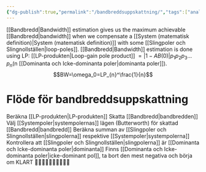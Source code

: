 ```yaml
---
{"dg-publish":true,"permalink":"/bandbreddsuppskattning/","tags":["analogelektronik"]}
---
```


[[Bandbredd\|Bandwidth]] estimation gives us the maximum achievable [[Bandbredd\|bandwidth]] when we compensate a [[System (matematisk definition)\|System (matematisk definition)]] with some [[Slingpoler och Slingnollställen\|loop-poles]]. [[Bandbredd\|Bandwidth]] estimation is done using LP: [[LP-produkten\|Loop-gain pole product]] $= | 1-AB(0) |p_1p_2p_3…p_n$(n [[Dominanta och Icke-dominanta poler\|dominanta poler]]).
$$BW=\omega_0=LP_{n}^\frac{1}{n}$$

# Flöde för bandbreddsuppskattning
Beräkna [[LP-produkten\|LP-produkten]]
Skatta [[Bandbredd\|bandbredden]]
Välj [[Systempoler\|systempolernas]] lägen (Butterworth) för skattad [[Bandbredd\|bandbredd]]
Beräkna summan av [[Slingpoler och Slingnollställen\|slingpolerna]] respektive [[Systempoler\|systempolerna]]
Kontrollera att [[Slingpoler och Slingnollställen\|slingpolerna]] är [[Dominanta och Icke-dominanta poler\|dominanta]] 
Finns [[Dominanta och Icke-dominanta poler\|icke-dominant pol]], ta bort den mest negativa och börja om
KLART 🤪🤪🤪🤪🤪🤪🤪🤪🤪🤪